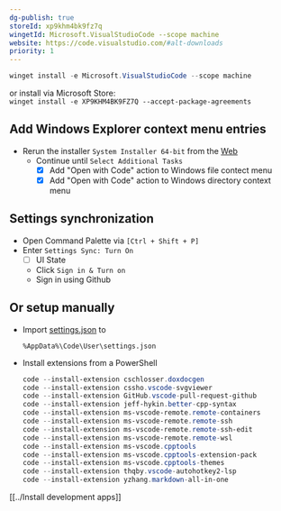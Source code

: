 ```yaml
---
dg-publish: true
storeId: xp9khm4bk9fz7q
wingetId: Microsoft.VisualStudioCode --scope machine
website: https://code.visualstudio.com/#alt-downloads
priority: 1
---
```



```powershell
winget install -e Microsoft.VisualStudioCode --scope machine
```
or install via Microsoft Store:  
`winget install -e XP9KHM4BK9FZ7Q --accept-package-agreements`

## Add Windows Explorer context menu entries
- Rerun the installer  `System Installer 64-bit` from the [Web](https://code.visualstudio.com/#alt-downloads)
    - Continue until `Select Additional Tasks`
        - [x] Add "Open with Code" action to Windows file contect menu
        - [x] Add "Open with Code" action to Windows directory context menu

## Settings synchronization
- Open Command Palette via `[Ctrl + Shift + P]`
- Enter `Settings Sync: Turn On`
    - [ ] UI State
    - Click `Sign in & Turn on`
    - Sign in using Github

## Or setup manually
- Import [settings.json](configs/VisualStudioCode-settings.json) to
    ```
    %AppData%\Code\User\settings.json
    ```
- Install extensions from a PowerShell
    ```powershell
    code --install-extension cschlosser.doxdocgen
    code --install-extension cssho.vscode-svgviewer
    code --install-extension GitHub.vscode-pull-request-github
    code --install-extension jeff-hykin.better-cpp-syntax
    code --install-extension ms-vscode-remote.remote-containers
    code --install-extension ms-vscode-remote.remote-ssh
    code --install-extension ms-vscode-remote.remote-ssh-edit
    code --install-extension ms-vscode-remote.remote-wsl
    code --install-extension ms-vscode.cpptools
    code --install-extension ms-vscode.cpptools-extension-pack
    code --install-extension ms-vscode.cpptools-themes
    code --install-extension thqby.vscode-autohotkey2-lsp
    code --install-extension yzhang.markdown-all-in-one
    ```


[[../Install development apps]]